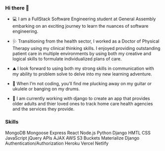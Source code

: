 ### Hi there 👋

- 💻 I am a FullStack Software Engineering student at General Assembly embarking on an exciting journey to learn the nuances of software engineering. 

- 🩺 Transitioning from the health sector, I worked as a Doctor of Physical Therapy using my clinical thinking skills.  I enjoyed providing outstanding patient care in multiple environments by using both my creative and logical skills to formulate individualized plans of care.

- ⛰️  I look forward to using both my strong skills in communication with my ability to problem solve to delve into my new learning adventure.

- 🥁 When I’m not coding, you’ll find me plucking away on my guitar or ukulele or banging on my drums. 

- 🌱 I am currently working with django to create an app that provides older adults and thier loved ones to track home care health agencies and the services they provide. 


### Skills 
MongoDB
Mongoose 
Express 
React
Node.js 
Python
Django 
HMTL
CSS
JavaScript
jQuery
APIs
AJAX
AWS S3 Buckets
Materialize
Django Authentication/Authorization
Heroku 
Vercel 
Netlify 



